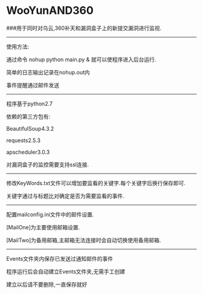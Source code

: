 # WooYunAND360
###用于同时对乌云,360补天和漏洞盒子上的新提交漏洞进行监视.

----
使用方法:


通过命令 nohup python main.py & 就可以使程序进入后台运行.

简单的日志输出记录在nohup.out内

事件提醒通过邮件发送

----


程序基于python2.7

依赖的第三方包有:

BeautifulSoup4.3.2

requests2.5.3

apscheduler3.0.3

对漏洞盒子的监控需要支持ssl连接.

----

修改KeyWords.txt文件可以增加要监看的关键字.每个关键字后换行保存即可.

关键字通过与标题比对确定是否为需要监看的事件.

----

配置mailconfig.ini文件中的邮件设置.

[MailOne]为主要使用邮箱设置.

[MailTwo]为备用邮箱,主邮箱无法连接时会自动切换使用备用邮箱.

----

Events文件夹内保存已发送过通知邮件的事件

程序运行后会自动建立Events文件夹,无需手工创建

建立以后请不要删除,一直保存就好



